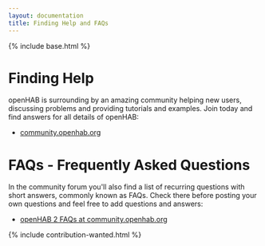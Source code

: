 ```yaml
---
layout: documentation
title: Finding Help and FAQs
---
```


{% include base.html %}

# Finding Help

openHAB is surrounding by an amazing community helping new users, discussing problems and providing tutorials and examples.
Join today and find answers for all details of openHAB:

* [community.openhab.org](https://community.openhab.org)

# FAQs - Frequently Asked Questions

In the community forum you'll also find a list of recurring questions with short answers, commonly known as FAQs.
Check there before posting your own questions and feel free to add questions and answers:

* [openHAB 2 FAQs at community.openhab.org](https://community.openhab.org/t/frequently-asked-questions/17727)

{% include contribution-wanted.html %}
